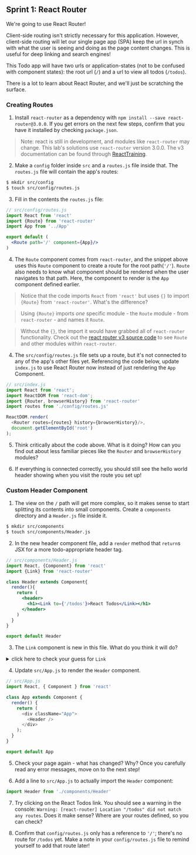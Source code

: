 ## Sprint 1: React Router

We're going to use React Router!

Client-side routing isn't strictly necessary for this application. However, client-side routing will let our single page app (SPA) keep the url in synch with what the user is seeing and doing as the page content changes. This is useful for deep linking and search engines!  

This Todo app will have two urls or application-states (not to be confused with component states): the root url (`/`) and a url to view all todos (`/todos`).

There is a lot to learn about React Router, and we'll just be scratching the surface. 


### Creating Routes

1. Install `react-router` as a dependency with `npm install --save react-router@3.0.0`.  If you get errors on the next few steps, confirm that you have it installed by checking `package.json`.  

> Note: react is still in development, and modules like `react-router` may change. This lab's solutions use `react-router` version 3.0.0.  The v3 documentation can be found through [ReactTraining](https://github.com/ReactTraining/react-router/tree/v3/docs).

2. Make a `config` folder inside `src` and a `routes.js` file inside that. The `routes.js` file will contain the app's routes:

```bash
$ mkdir src/config
$ touch src/config/routes.js
```

3. Fill in the contents the `routes.js` file:

```jsx
// src/config/routes.js
import React from 'react'
import {Route} from 'react-router'
import App from '../App'

export default (
  <Route path='/' component={App}/>
)
```

4. The `Route` component comes from `react-router`, and the snippet above uses this `Route` component to create a route for the root path(`'/'`).  `Route` also needs to know what component should be rendered when the user navigates to that path.  Here, the component to render is the `App` component defined earlier.

> Notice that the code imports `React` from `'react'` but uses `{}` to import `{Route}` from `'react-router'`. What's the difference?

> Using `{Route}` imports *one* specific module - the `Route` module - from `react-router` - and names it `Route`.  

> Without the `{}`, the import it would have grabbed all of `react-router` functionality. Check out the [react router v3 source code](https://github.com/ReactTraining/react-router/tree/v3) to see `Route` and other modules within `react-router`.

4. The `src/config/routes.js` file sets up a route, but it's not connected to any of the app's other files yet.  Referencing the code below, update `index.js` to use React Router now instead of just rendering the `App` Component.


```js
// src/index.js
import React from 'react';
import ReactDOM from 'react-dom';
import {Router, browserHistory} from 'react-router'
import routes from './config/routes.js'

ReactDOM.render(
  <Router routes={routes} history={browserHistory}/>,
  document.getElementById('root')
);
```

5. Think critically about the code above. What is it doing? How can you find out about less familiar pieces like the `Router` and `browserHistory` modules?


6. If everything is connected correctly, you  should still see the hello world header showing when you visit the route you set up!



### Custom Header Component


1. The view on the `/` path will get more complex, so it makes sense to start splitting its contents into small components. Create a `components` directory and a `Header.js` file inside it.

```bash
$ mkdir src/components
$ touch src/components/Header.js
```

2. In the new header component file, add a `render` method that `return`s JSX for a more todo-appropriate header tag.

```jsx
// src/components/Header.js
import React, {Component} from 'react'
import {Link} from 'react-router'

class Header extends Component{
  render(){
    return (
      <header>
        <h1><Link to={'/todos'}>React Todos</Link></h1>
      </header>
    )
  }
}

export default Header
```

3. The `Link` component is new in this file. What do you think it will do?   

<details><summary>click here to check your guess for <code>Link</code></summary>
  <code>Link</code> creates a link to another route (similar to <code>href</code> in an HTML <code>a</code> tag).
</details>




4. Update `src/App.js` to render the `Header` component.


```js
// src/App.js
import React, { Component } from 'react'

class App extends Component {
  render() {
    return (
      <div className="App">
        <Header />
      </div>
    );
  }
}

export default App
```



5. Check your page again - what has changed?  Why? Once you carefully read any error messages, move on to the next step!




6. Add a line to `src/App.js` to actually import the `Header` component: 

```js
import Header from './components/Header'
```

7. Try clicking on the React Todos link. You should see a warning in the console: `Warning: [react-router] Location "/todos" did not match any routes`.  Does it make sense?  Where are your routes defined, so you can check?

8. Confirm that `config/routes.js` only has a reference to `'/'`; there's no route for `/todos` yet.  Make a note in your `config/routes.js` file to remind yourself to add that route later!
